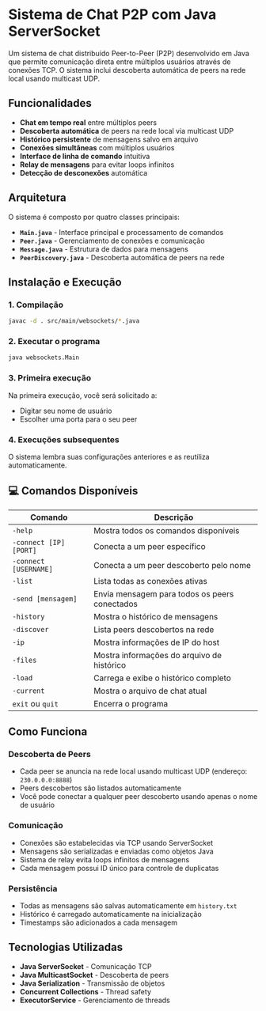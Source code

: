 # Sistema de Chat P2P com Java ServerSocket

Um sistema de chat distribuído Peer-to-Peer (P2P) desenvolvido em Java que permite comunicação direta entre múltiplos usuários através de conexões TCP. O sistema inclui descoberta automática de peers na rede local usando multicast UDP.

## Funcionalidades

- **Chat em tempo real** entre múltiplos peers
- **Descoberta automática** de peers na rede local via multicast UDP
- **Histórico persistente** de mensagens salvo em arquivo
- **Conexões simultâneas** com múltiplos usuários
- **Interface de linha de comando** intuitiva
- **Relay de mensagens** para evitar loops infinitos
- **Detecção de desconexões** automática

## Arquitetura

O sistema é composto por quatro classes principais:

- **`Main.java`** - Interface principal e processamento de comandos
- **`Peer.java`** - Gerenciamento de conexões e comunicação
- **`Message.java`** - Estrutura de dados para mensagens
- **`PeerDiscovery.java`** - Descoberta automática de peers na rede

## Instalação e Execução

### 1. Compilação
```bash
javac -d . src/main/websockets/*.java
```

### 2. Executar o programa
```bash
java websockets.Main
```

### 3. Primeira execução
Na primeira execução, você será solicitado a:
- Digitar seu nome de usuário
- Escolher uma porta para o seu peer

### 4. Execuções subsequentes
O sistema lembra suas configurações anteriores e as reutiliza automaticamente.

## 💻 Comandos Disponíveis

| Comando | Descrição |
|---------|-----------|
| `-help` | Mostra todos os comandos disponíveis |
| `-connect [IP] [PORT]` | Conecta a um peer específico |
| `-connect [USERNAME]` | Conecta a um peer descoberto pelo nome |
| `-list` | Lista todas as conexões ativas |
| `-send [mensagem]` | Envia mensagem para todos os peers conectados |
| `-history` | Mostra o histórico de mensagens |
| `-discover` | Lista peers descobertos na rede |
| `-ip` | Mostra informações de IP do host |
| `-files` | Mostra informações do arquivo de histórico |
| `-load` | Carrega e exibe o histórico completo |
| `-current` | Mostra o arquivo de chat atual |
| `exit` ou `quit` | Encerra o programa |

## Como Funciona

### Descoberta de Peers
- Cada peer se anuncia na rede local usando multicast UDP (endereço: `230.0.0.0:8888`)
- Peers descobertos são listados automaticamente
- Você pode conectar a qualquer peer descoberto usando apenas o nome de usuário

### Comunicação
- Conexões são estabelecidas via TCP usando ServerSocket
- Mensagens são serializadas e enviadas como objetos Java
- Sistema de relay evita loops infinitos de mensagens
- Cada mensagem possui ID único para controle de duplicatas

### Persistência
- Todas as mensagens são salvas automaticamente em `history.txt`
- Histórico é carregado automaticamente na inicialização
- Timestamps são adicionados a cada mensagem

## Tecnologias Utilizadas

- **Java ServerSocket** - Comunicação TCP
- **Java MulticastSocket** - Descoberta de peers
- **Java Serialization** - Transmissão de objetos
- **Concurrent Collections** - Thread safety
- **ExecutorService** - Gerenciamento de threads
